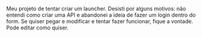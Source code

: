 Meu projeto de tentar criar um launcher.
Desisti por alguns motivos: não entendi como criar uma API e abandonei a ideia de fazer um login dentro do form.
Se quiser pegar e modificar e tentar fazer funcionar, fique a vontade.
Pode editar como quiser.
